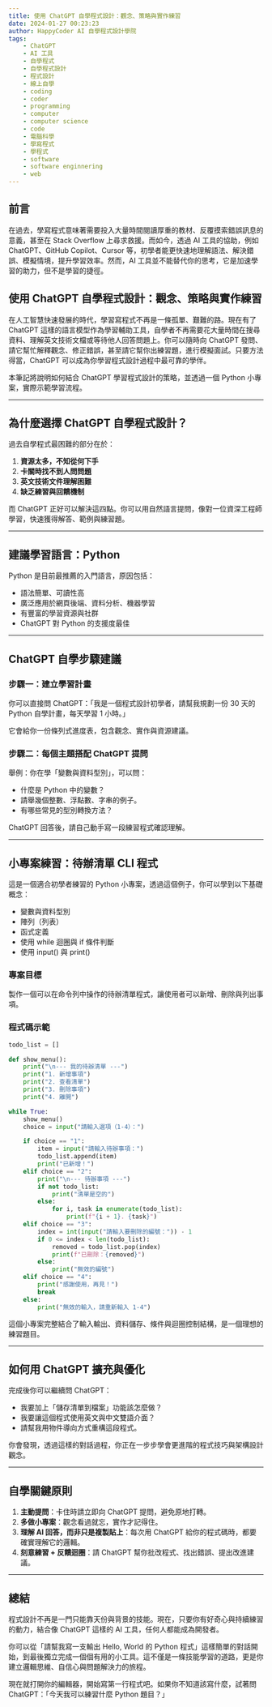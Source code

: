 ```yaml
---
title: 使用 ChatGPT 自學程式設計：觀念、策略與實作練習
date: 2024-01-27 00:23:23
author: HappyCoder AI 自學程式設計學院
tags:
	- ChatGPT
	- AI 工具
	- 自學程式
	- 自學程式設計
	- 程式設計
	- 線上自學
	- coding
	- coder
	- programming
	- computer
	- computer science
	- code
	- 電腦科學
	- 學寫程式
	- 學程式
	- software
	- software enginnering
	- web
---
```


## 前言

在過去，學寫程式意味著需要投入大量時間閱讀厚重的教材、反覆摸索錯誤訊息的意義，甚至在 Stack Overflow 上尋求救援。而如今，透過 AI 工具的協助，例如 ChatGPT、GitHub Copilot、Cursor 等，初學者能更快速地理解語法、解決錯誤、模擬情境，提升學習效率。然而，AI 工具並不能替代你的思考，它是加速學習的助力，但不是學習的捷徑。

## 使用 ChatGPT 自學程式設計：觀念、策略與實作練習

在人工智慧快速發展的時代，學習寫程式不再是一條孤單、艱難的路。現在有了 ChatGPT 這樣的語言模型作為學習輔助工具，自學者不再需要花大量時間在搜尋資料、理解英文技術文檔或等待他人回答問題上。你可以隨時向 ChatGPT 發問、請它幫忙解釋觀念、修正錯誤，甚至請它幫你出練習題，進行模擬面試。只要方法得當，ChatGPT 可以成為你學習程式設計過程中最可靠的學伴。

本筆記將說明如何結合 ChatGPT 學習程式設計的策略，並透過一個 Python 小專案，實際示範學習流程。

---

## 為什麼選擇 ChatGPT 自學程式設計？

過去自學程式最困難的部分在於：

1. **資源太多，不知從何下手**
2. **卡關時找不到人問問題**
3. **英文技術文件理解困難**
4. **缺乏練習與回饋機制**

而 ChatGPT 正好可以解決這四點。你可以用自然語言提問，像對一位資深工程師學習，快速獲得解答、範例與練習題。

---

## 建議學習語言：Python

Python 是目前最推薦的入門語言，原因包括：

- 語法簡單、可讀性高
- 廣泛應用於網頁後端、資料分析、機器學習
- 有豐富的學習資源與社群
- ChatGPT 對 Python 的支援度最佳

---

## ChatGPT 自學步驟建議

### 步驟一：建立學習計畫

你可以直接問 ChatGPT：「我是一個程式設計初學者，請幫我規劃一份 30 天的 Python 自學計畫，每天學習 1 小時。」

它會給你一份條列式進度表，包含觀念、實作與資源建議。

### 步驟二：每個主題搭配 ChatGPT 提問

舉例：你在學「變數與資料型別」，可以問：

- 什麼是 Python 中的變數？
- 請舉幾個整數、浮點數、字串的例子。
- 有哪些常見的型別轉換方法？

ChatGPT 回答後，請自己動手寫一段練習程式確認理解。

---

## 小專案練習：待辦清單 CLI 程式

這是一個適合初學者練習的 Python 小專案，透過這個例子，你可以學到以下基礎概念：

- 變數與資料型別
- 陣列（列表）
- 函式定義
- 使用 while 迴圈與 if 條件判斷
- 使用 input() 與 print()

### 專案目標

製作一個可以在命令列中操作的待辦清單程式，讓使用者可以新增、刪除與列出事項。

### 程式碼示範

```python
todo_list = []

def show_menu():
    print("\n--- 我的待辦清單 ---")
    print("1. 新增事項")
    print("2. 查看清單")
    print("3. 刪除事項")
    print("4. 離開")

while True:
    show_menu()
    choice = input("請輸入選項（1-4）：")

    if choice == "1":
        item = input("請輸入待辦事項：")
        todo_list.append(item)
        print("已新增！")
    elif choice == "2":
        print("\n--- 待辦事項 ---")
        if not todo_list:
            print("清單是空的")
        else:
            for i, task in enumerate(todo_list):
                print(f"{i + 1}. {task}")
    elif choice == "3":
        index = int(input("請輸入要刪除的編號：")) - 1
        if 0 <= index < len(todo_list):
            removed = todo_list.pop(index)
            print(f"已刪除：{removed}")
        else:
            print("無效的編號")
    elif choice == "4":
        print("感謝使用，再見！")
        break
    else:
        print("無效的輸入，請重新輸入 1-4")
```

這個小專案完整結合了輸入輸出、資料儲存、條件與迴圈控制結構，是一個理想的練習題目。

---

## 如何用 ChatGPT 擴充與優化

完成後你可以繼續問 ChatGPT：

- 我要加上「儲存清單到檔案」功能該怎麼做？
- 我要讓這個程式使用英文與中文雙語介面？
- 請幫我用物件導向方式重構這段程式。

你會發現，透過這樣的對話過程，你正在一步步學會更進階的程式技巧與架構設計觀念。

---

## 自學關鍵原則

1. **主動提問**：卡住時請立即向 ChatGPT 提問，避免原地打轉。
2. **多做小專案**：觀念看過就忘，實作才記得住。
3. **理解 AI 回答，而非只是複製貼上**：每次用 ChatGPT 給你的程式碼時，都要確實理解它的邏輯。
4. **刻意練習 + 反饋迴圈**：請 ChatGPT 幫你批改程式、找出錯誤、提出改進建議。

---

## 總結

程式設計不再是一門只能靠天份與背景的技能。現在，只要你有好奇心與持續練習的動力，結合像 ChatGPT 這樣的 AI 工具，任何人都能成為開發者。

你可以從「請幫我寫一支輸出 Hello, World 的 Python 程式」這樣簡單的對話開始，到最後獨立完成一個個有用的小工具。這不僅是一條技能學習的道路，更是你建立邏輯思維、自信心與問題解決力的旅程。

現在就打開你的編輯器，開始寫第一行程式吧。如果你不知道該寫什麼，試著問 ChatGPT：「今天我可以練習什麼 Python 題目？」
